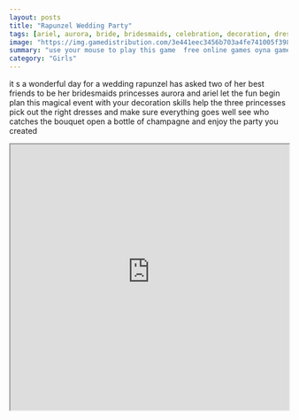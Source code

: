 ```yaml
---
layout: posts
title: "Rapunzel Wedding Party"
tags: [ariel, aurora, bride, bridesmaids, celebration, decoration, dress, party, princess, rapunzel, tangled, wedding, free, online, games, oyna, game, free, games, play, play, games]
image: "https://img.gamedistribution.com/3e441eec3456b703a4fe741005f3981f.jpg"
summary: "use your mouse to play this game  free online games oyna game free games play play games"
category: "Girls"
---
```


it s a wonderful day for a wedding rapunzel has asked two of her best friends to be her bridesmaids princesses aurora and ariel let the fun begin plan this magical event with your decoration skills help the three princesses pick out the right dresses and make sure everything goes well see who catches the bouquet open a bottle of champagne and enjoy the party you created

<iframe width="100%" height="480px;" src="https://flash.gamedistribution.com?game=3e441eec3456b703a4fe741005f3981f"></iframe>